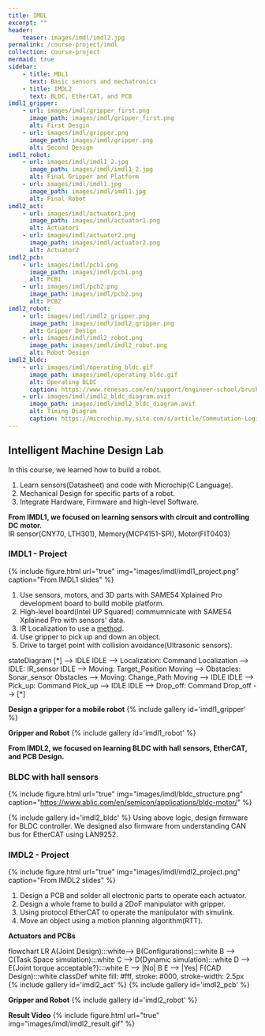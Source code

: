 ```yaml
---
title: IMDL
excerpt: ""
header:
    teaser: images/imdl/imdl2.jpg
permalink: /course-project/imdl
collection: course-project
mermaid: true
sidebar:
    - title: MDL1
      text: Basic sensors and mechatronics
    - title: IMDL2
      text: BLDC, EtherCAT, and PCB
imdl1_gripper:
    - url: images/imdl/gripper_first.png
      image_path: images/imdl/gripper_first.png
      alt: First Desgin
    - url: images/imdl/gripper.png
      image_path: images/imdl/gripper.png
      alt: Second Design
imdl1_robot:
    - url: images/imdl/imdl1_2.jpg
      image_path: images/imdl/imdl1_2.jpg
      alt: Final Gripper and Platform
    - url: images/imdl/imdl1.jpg
      image_path: images/imdl/imdl1.jpg
      alt: Final Robot
imdl2_act:
    - url: images/imdl/actuator1.png
      image_path: images/imdl/actuator1.png
      alt: Actuator1
    - url: images/imdl/actuator2.png
      image_path: images/imdl/actuator2.png
      alt: Actuator2
imdl2_pcb:
    - url: images/imdl/pcb1.png
      image_path: images/imdl/pcb1.png
      alt: PCB1
    - url: images/imdl/pcb2.png
      image_path: images/imdl/pcb2.png
      alt: PCB2
imdl2_robot:
    - url: images/imdl/imdl2_gripper.png
      image_path: images/imdl/imdl2_gripper.png
      alt: Gripper Design
    - url: images/imdl/imdl2_robot.png
      image_path: images/imdl/imdl2_robot.png
      alt: Robot Design
imdl2_bldc:
    - url: images/imdl/operating_bldc.gif
      image_path: images/imdl/operating_bldc.gif
      alt: Operating BLDC
      caption: https://www.renesas.com/en/support/engineer-school/brushless-dc-motor-01-overview
    - url: images/imdl/imdl2_bldc_diagram.avif
      image_path: images/imdl/imdl2_bldc_diagram.avif
      alt: Timing Diagram
      caption: https://microchip.my.site.com/s/article/Commutation-Logic-for-Brushless-DC--BLDC--Motor-Control
---
```

## Intelligent Machine Design Lab

In this course, we learned how to build a robot.
1. Learn sensors(Datasheet) and code with Microchip(C Language).
2. Mechanical Design for specific parts of a robot.
3. Integrate Hardware, Firmware and high-level Software.
   

**From IMDL1, we focused on learning sensors with circuit and controlling DC motor.**   
IR sensor(CNY70, LTH301), Memory(MCP4151-SPI), Motor(FIT0403)
   

### IMDL1 - Project
{% include figure.html url="true" img="images/imdl/imdl1_project.png" caption="From IMDL1 slides" %}
1. Use sensors, motors, and 3D parts with SAME54 Xplained Pro development board to build mobile platform.
2. High-level board(Intel UP Squared) commumnicate with SAME54 Xplained Pro with sensors' data.
3. IR Localization to use a [method](https://ieeexplore.ieee.org/document/1267272).
4. Use gripper to pick up and down an object.
5. Drive to target point with collision avoidance(Ultrasonic sensors).
   

<div class="mermaid">
stateDiagram
    [*] --> IDLE
    IDLE --> Localization: Command
    Localization --> IDLE: IR_sensor
    IDLE --> Moving: Target_Position
    Moving --> Obstacles: Sonar_sensor
    Obstacles --> Moving: Change_Path
    Moving --> IDLE
    IDLE --> Pick_up: Command
    Pick_up --> IDLE
    IDLE --> Drop_off: Command
    Drop_off --> [*]
</div>

**Design a gripper for a mobile robot**
{% include gallery id='imdl1_gripper' %}
   

**Gripper and Robot**
{% include gallery id='imdl1_robot' %}
   

**From IMDL2, we focused on learning BLDC with hall sensors, EtherCAT, and PCB Design.**
### BLDC with hall sensors
{% include figure.html url="true" img="images/imdl/bldc_structure.png" caption="https://www.ablic.com/en/semicon/applications/bldc-motor/" %}

{% include gallery id='imdl2_bldc' %}
Using above logic, design firmware for BLDC controller. We designed also firmware from understanding CAN bus for EtherCAT using LAN9252.


### IMDL2 - Project
{% include figure.html url="true" img="images/imdl/imdl2_project.png" caption="From IMDL2 slides" %}
1. Design a PCB and solder all electronic parts to operate each actuator.
2. Design a whole frame to build a 2DoF manipulator with gripper.
3. Using protocol EtherCAT to operate the manipulator with simulink.
4. Move an object using a motion planning algorithm(RTT).

**Actuators and PCBs**
<div class="mermaid">
flowchart LR
  A(Joint Design):::white--> B(Configurations):::white
  B --> C(Task Space simulation):::white
  C --> D(Dynamic simulation):::white
  D --> E{Joint torque acceptable?}:::white
  E --> |No| B
  E --> |Yes| F(CAD Design):::white
  classDef white fill: #fff, stroke: #000, stroke-width: 2.5px
</div>
{% include gallery id='imdl2_act' %}
{% include gallery id='imdl2_pcb' %}
    


**Gripper and Robot**
{% include gallery id='imdl2_robot' %}

**Result Video**
{% include figure.html url="true" img="images/imdl/imdl2_result.gif" %}